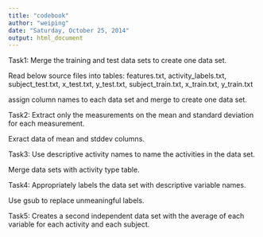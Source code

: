 ```yaml
---
title: "codebook"
author: "weiping"
date: "Saturday, October 25, 2014"
output: html_document
---
```


Task1: Merge the training and test data sets to create one data set.

Read below source files into tables:
features.txt, activity_labels.txt, subject_test.txt, x_test.txt, y_test.txt, subject_train.txt, x_train.txt, y_train.txt

assign column names to each data set and merge to create one data set.

Task2: Extract only the measurements on the mean and standard deviation for each measurement.

Exract data of mean and stddev columns.

Task3: Use descriptive activity names to name the activities in the data set.

Merge data sets with activity type table.

Task4: Appropriately labels the data set with descriptive variable names.

Use gsub to replace unmeaningful labels.

Task5: Creates a second independent data set with the average of each variable for each activity and each subject.


